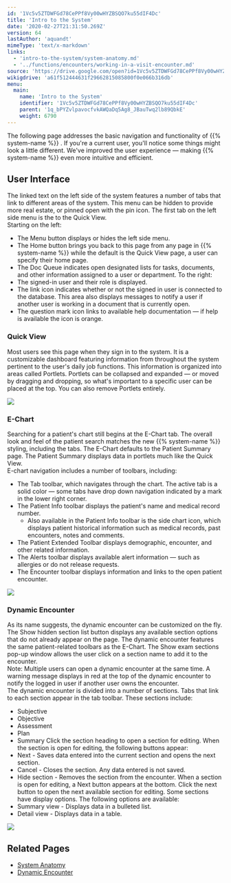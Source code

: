 ```yaml
---
id: '1Vc5v5ZTDWFGd78CePPf8Vy00wHYZBSQO7ku55dIF4Dc'
title: 'Intro to the System'
date: '2020-02-27T21:31:50.269Z'
version: 64
lastAuthor: 'aquandt'
mimeType: 'text/x-markdown'
links:
  - 'intro-to-the-system/system-anatomy.md'
  - '../functions/encounters/working-in-a-visit-encounter.md'
source: 'https://drive.google.com/open?id=1Vc5v5ZTDWFGd78CePPf8Vy00wHYZBSQO7ku55dIF4Dc'
wikigdrive: 'a61f512444631f29662815085800f0e066b316db'
menu:
  main:
    name: 'Intro to the System'
    identifier: '1Vc5v5ZTDWFGd78CePPf8Vy00wHYZBSQO7ku55dIF4Dc'
    parent: '1q_bPYZvlpavocfvkAWQaDq5Ag8_JBauTwq2lb89QbkE'
    weight: 6790
---
```

The following page addresses the basic navigation and functionality of {{% system-name %}} . If you're a current user, you'll notice some things might look a little different. We've improved the user experience — making {{% system-name %}} even more intuitive and efficient.
  
## **User Interface**  
  
The linked text on the left side of the system features a number of tabs that link to different areas of the system. This menu can be hidden to provide more real estate, or pinned open with the pin icon. The first tab on the left side menu is the to the Quick View.  
Starting on the left:
* The Menu button displays or hides the left side menu.
* The Home button brings you back to this page from any page in {{% system-name %}} while the default is the Quick View page, a user can specify their home page.
* The Doc Queue indicates open designated lists for tasks, documents, and other information assigned to a user or department.
To the right:
* The signed-in user and their role is displayed.
* The link icon indicates whether or not the signed in user is connected to the database. This area also displays messages to notify a user if another user is working in a document that is currently open.
* The question mark icon links to available help documentation — if help is available the icon is orange.
  
### **Quick View**  
  
Most users see this page when they sign in to the system. It is a customizable dashboard featuring information from throughout the system pertinent to the user's daily job functions. This information is organized into areas called Portlets. Portlets can be collapsed and expanded — or moved by dragging and dropping, so what's important to a specific user can be placed at the top. You can also remove Portlets entirely.
  
![](../intro-to-the-system.assets/10000201000004AD0000022F843CBEDF739CCC4F.png)  

  
### **E-Chart**  
  
Searching for a patient's chart still begins at the E-Chart tab. The overall look and feel of the patient search matches the new {{% system-name %}} styling, including the tabs. The E-Chart defaults to the Patient Summary page. The Patient Summary displays data in portlets much like the Quick View.  
E-chart navigation includes a number of toolbars, including:
* The Tab toolbar, which navigates through the chart. The active tab is a solid color — some tabs have drop down navigation indicated by a mark in the lower
right corner.
* The Patient Info toolbar displays the patient's name and medical record number.
   * Also available in the Patient Info toolbar is the side chart icon, which displays patient historical information such as medical records, past
encounters, notes and comments.
* The Patient Extended Toolbar displays demographic, encounter, and other related information.
* The Alerts toolbar displays available alert information — such as allergies or do not release requests.
* The Encounter toolbar displays information and links to the open patient encounter.
  
![](../intro-to-the-system.assets/10000201000004AD0000022E098758EEF7FFA4D2.png)  

  
### **Dynamic Encounter**  
  
As its name suggests, the dynamic encounter can be customized on the fly. The Show hidden section list button displays any available section options that do not already appear on the page. The dynamic encounter features the same patient-related toolbars as the E-Chart. The Show exam sections pop-up window allows the user click on a section name to add it to the encounter.  
Note: Multiple users can open a dynamic encounter at the same time. A warning message displays in red at the top of the dynamic encounter to notify the logged in user if another user owns the encounter.  
The dynamic encounter is divided into a number of sections. Tabs that link to each section appear in the tab toolbar. These sections include:
* Subjective
* Objective
* Assessment
* Plan
* Summary
Click the section heading to open a section for editing. When the section is open for editing, the following buttons appear:
* Next - Saves data entered into the current section and opens the next section.
* Cancel - Closes the section. Any data entered is not saved.
* Hide section - Removes the section from the encounter.
When a section is open for editing, a Next button appears at the bottom. Click the next button to open the next available section for editing. Some sections have display options. The following options are available:
* Summary view - Displays data in a bulleted list.
* Detail view - Displays data in a table.
  
![](../intro-to-the-system.assets/10000201000004AD0000022E3E8010F0553A5B2F.png)  

  
## **Related Pages**  

* [System Anatomy](intro-to-the-system/system-anatomy.md)
* [Dynamic Encounter](../functions/encounters/working-in-a-visit-encounter.md)

